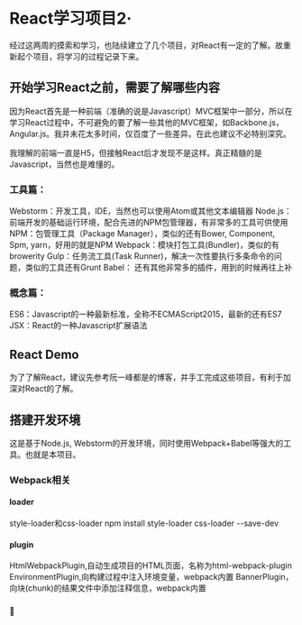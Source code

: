 # React学习项目2·
经过这两周的摸索和学习，也陆续建立了几个项目，对React有一定的了解。故重新起个项目，将学习的过程记录下来。

## 开始学习React之前，需要了解哪些内容
因为React首先是一种前端（准确的说是Javascript）MVC框架中一部分，所以在学习React过程中，不可避免的要了解一些其他的MVC框架，如Backbone.js，Angular.js。我并未花太多时间，仅百度了一些差异。在此也建议不必特别深究。

我理解的前端一直是H5，但接触React后才发现不是这样。真正精髓的是Javascript，当然也是难懂的。

### 工具篇：
Webstorm：开发工具，IDE，当然也可以使用Atom或其他文本编辑器
Node.js：前端开发的基础运行环境，配合先进的NPM包管理器，有非常多的工具可供使用
NPM：包管理工具（Package Manager），类似的还有Bower, Component, Spm, yarn，好用的就是NPM
Webpack：模块打包工具(Bundler)，类似的有browerity
Gulp：任务流工具(Task Runner)，解决一次性要执行多条命令的问题，类似的工具还有Grunt
Babel：
还有其他非常多的插件，用到的时候再往上补

### 概念篇：
ES6：Javascript的一种最新标准，全称不ECMAScript2015，最新的还有ES7
JSX：React的一种Javascript扩展语法

## React Demo
为了了解React，建议先参考阮一峰都是的博客，并手工完成这些项目，有利于加深对React的了解。

## 搭建开发环境
这是基于Node.js, Webstorm的开发环境，同时使用Webpack+Babel等强大的工具。也就是本项目。

### Webpack相关
#### loader
style-loader和css-loader
npm install style-loader css-loader --save-dev

#### plugin
HtmlWebpackPlugin,自动生成项目的HTML页面，名称为html-webpack-plugin
EnvironmentPlugin,向构建过程中注入环境变量，webpack内置
BannerPlugin，向块(chunk)的结果文件中添加注释信息，webpack内置

###

